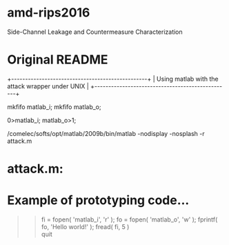 # amd-rips2016
Side-Channel Leakage and Countermeasure Characterization

# Original README
+-------------------------------------------------+
| Using matlab with the attack wrapper under UNIX |
+-------------------------------------------------+

mkfifo matlab_i;
mkfifo matlab_o;

0>matlab_i;
matlab_o>1;

/comelec/softs/opt/matlab/2009b/bin/matlab -nodisplay -nosplash -r attack.m

# attack.m:
# Example of prototyping code...
>> fi = fopen( 'matlab_i', 'r' );
>> fo = fopen( 'matlab_o', 'w' );
>> fprintf( fo, 'Hello world!' );
>> fread( fi, 5 )                
>> quit
